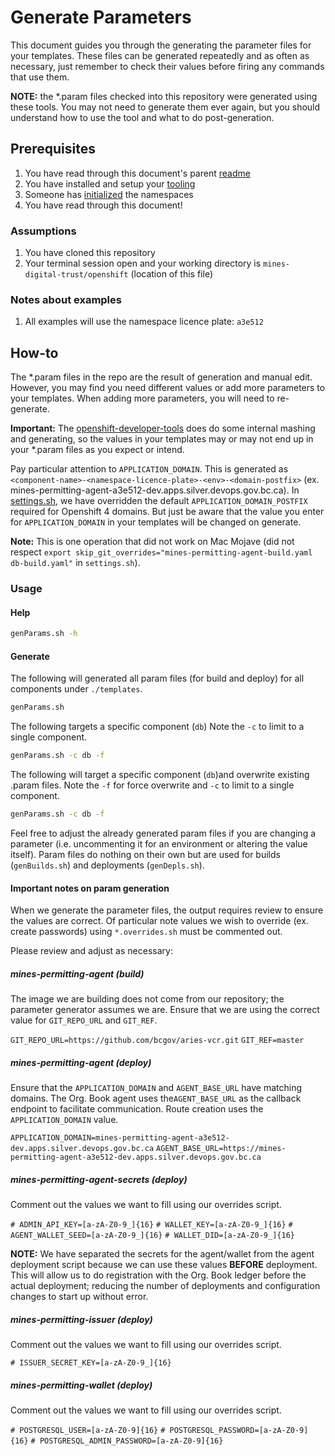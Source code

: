 # Generate Parameters
This document guides you through the generating the parameter files for your templates. These files can be generated repeatedly and as often as necessary, just remember to check their values before firing any commands that use them.

**NOTE:** the *.param files checked into this repository were generated using these tools. You may not need to generate them ever again, but you should understand how to use the tool and what to do post-generation.

## Prerequisites

1. You have read through this document's parent [readme](./README.md)
1. You have installed and setup your [tooling](./tooling.md)
1. Someone has [initialized](./initialization.md) the namespaces
1. You have read through this document!

### Assumptions

1. You have cloned this repository
1. Your terminal session open and your working directory is `mines-digital-trust/openshift` (location of this file)

### Notes about examples

1. All examples will use the namespace licence plate: `a3e512`

## How-to
The *.param files in the repo are the result of generation and manual edit. However, you may find you need different values or add more parameters to your templates.  When adding more parameters, you will need to re-generate.

**Important:** The [openshift-developer-tools](https://github.com/BCDevOps/openshift-developer-tools) does do some internal mashing and generating, so the values in your templates may or may not end up in your *.param files as you expect or intend.

Pay particular attention to `APPLICATION_DOMAIN`. This is generated as `<component-name>-<namespace-licence-plate>-<env>-<domain-postfix>` (ex. mines-permitting-agent-a3e512-dev.apps.silver.devops.gov.bc.ca). In [settings.sh](settings.sh), we have overridden the default `APPLICATION_DOMAIN_POSTFIX` required for Openshift 4 domains. But just be aware that the value you enter for `APPLICATION_DOMAIN` in your templates will be changed on generate.

**Note:** This is one operation that did not work on Mac Mojave (did not respect `export skip_git_overrides="mines-permitting-agent-build.yaml db-build.yaml"` in `settings.sh`).

### Usage

#### Help
```sh
genParams.sh -h
```

#### Generate

The following will generated all param files (for build and deploy) for all components under `./templates`.

```sh
genParams.sh
```

The following targets a specific component (`db`)
Note the `-c` to limit to a single component.

```sh
genParams.sh -c db -f
```

The following will target a specific component (`db`)and overwrite existing .param files.
Note the `-f` for force overwrite and `-c` to limit to a single component.

```sh
genParams.sh -c db -f
```

Feel free to adjust the already generated param files if you are changing a parameter (i.e. uncommenting it for an environment or altering the value itself). Param files do nothing on their own but are used for builds (`genBuilds.sh`) and deployments (`genDepls.sh`).

#### Important notes on param generation
When we generate the parameter files, the output requires review to ensure the values are correct. Of particular note values we wish to override (ex. create passwords) using `*.overrides.sh` must be commented out.

Please review and adjust as necessary:

##### mines-permitting-agent (build)
The image we are building does not come from our repository; the parameter generator assumes we are.  Ensure that we are using the correct value for `GIT_REPO_URL` and `GIT_REF`.

`GIT_REPO_URL=https://github.com/bcgov/aries-vcr.git`
`GIT_REF=master`

##### mines-permitting-agent (deploy)

Ensure that the `APPLICATION_DOMAIN` and `AGENT_BASE_URL` have matching domains.  The Org. Book agent uses the`AGENT_BASE_URL` as the callback endpoint to facilitate communication.  Route creation uses the `APPLICATION_DOMAIN` value.

`APPLICATION_DOMAIN=mines-permitting-agent-a3e512-dev.apps.silver.devops.gov.bc.ca`
`AGENT_BASE_URL=https://mines-permitting-agent-a3e512-dev.apps.silver.devops.gov.bc.ca`


##### mines-permitting-agent-secrets (deploy)

Comment out the values we want to fill using our overrides script.

`# ADMIN_API_KEY=[a-zA-Z0-9_]{16}`
`# WALLET_KEY=[a-zA-Z0-9_]{16}`
`# AGENT_WALLET_SEED=[a-zA-Z0-9_]{16}`
`# WALLET_DID=[a-zA-Z0-9_]{16}`

**NOTE:** We have separated the secrets for the agent/wallet from the agent deployment script because we can use these values __BEFORE__ deployment. This will allow us to do registration with the Org. Book ledger before the actual deployment; reducing the number of deployments and configuration changes to start up without error.

##### mines-permitting-issuer (deploy)

Comment out the values we want to fill using our overrides script.

`# ISSUER_SECRET_KEY=[a-zA-Z0-9_]{16}`


##### mines-permitting-wallet (deploy)

Comment out the values we want to fill using our overrides script.

`# POSTGRESQL_USER=[a-zA-Z0-9]{16}`
`# POSTGRESQL_PASSWORD=[a-zA-Z0-9]{16}`
`# POSTGRESQL_ADMIN_PASSWORD=[a-zA-Z0-9]{16}`
